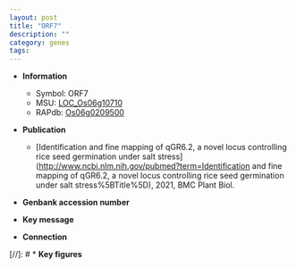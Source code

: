 ```yaml
---
layout: post
title: "ORF7"
description: ""
category: genes
tags: 
---
```


* **Information**  
    + Symbol: ORF7  
    + MSU: [LOC_Os06g10710](http://rice.plantbiology.msu.edu/cgi-bin/ORF_infopage.cgi?orf=LOC_Os06g10710)  
    + RAPdb: [Os06g0209500](http://rapdb.dna.affrc.go.jp/viewer/gbrowse_details/irgsp1?name=Os06g0209500)  

* **Publication**  
    + [Identification and fine mapping of qGR6.2, a novel locus controlling rice seed germination under salt stress](http://www.ncbi.nlm.nih.gov/pubmed?term=Identification and fine mapping of qGR6.2, a novel locus controlling rice seed germination under salt stress%5BTitle%5D), 2021, BMC Plant Biol.

* **Genbank accession number**  

* **Key message**  

* **Connection**  

[//]: # * **Key figures**  



